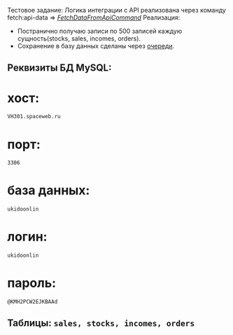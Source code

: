 Тестовое задание:
Логика интеграции с API реализована через команду fetch:api-data => [*FetchDataFromApiCommand*](https://github.com/ukidoshi/ea-test-assignment/blob/main/ea-test/app/Console/Commands/FetchDataFromApiCommand.php)
Реализация:
   - Постранично получаю записи по 500 записей каждую сущность(stocks, sales, incomes, orders).
   - Сохранение в базу данных сделаны через [очереди](https://github.com/ukidoshi/ea-test-assignment/blob/main/ea-test/app/Jobs/FetchPageDataJob.php).

## Реквизиты БД MySQL:

# хост: 
```
VH301.spaceweb.ru
```
# порт:
```
3306
```
# база данных: 
```
ukidoonlin
```
# логин: 
```
ukidoonlin
```
# пароль: 
```
@KMH2PCW2EJKBAAd
```

## Таблицы: ``sales, stocks, incomes, orders``
